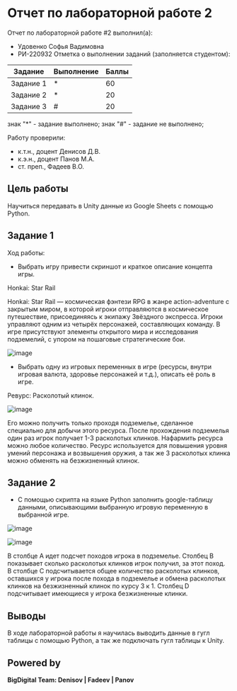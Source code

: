 # Отчет по лабораторной работе 2

Отчет по лабораторной работе #2 выполнил(а):
- Удовенко Софья Вадимовна
- РИ-220932
Отметка о выполнении заданий (заполняется студентом):

| Задание | Выполнение | Баллы |
| ------ | ------ | ------ |
| Задание 1 | * | 60 |
| Задание 2 | * | 20 |
| Задание 3 | # | 20 |

знак "*" - задание выполнено; знак "#" - задание не выполнено;

Работу проверили:
- к.т.н., доцент Денисов Д.В.
- к.э.н., доцент Панов М.А.
- ст. преп., Фадеев В.О.

## Цель работы
Научиться передавать в Unity данные из Google Sheets с помощью Python.

## Задание 1
Ход работы:
- Выбрать игру привести скриншот и краткое описание концепта игры.

Honkai: Star Rail

Honkai: Star Rail — космическая фэнтези RPG в жанре action-adventure с закрытым миром, в которой игроки отправляются в космическое путешествие, присоединяясь к экипажу Звёздного экспресса.
Игроки управляют одним из четырёх персонажей, составляющих команду. В игре присутствуют элементы открытого мира и исследования подземелий, с упором на пошаговые стратегические бои.

![image](https://github.com/S0Fka/-2/assets/126691105/5feacdd3-df19-4c39-95df-65429b9617bd)

- Выбрать одну из игровых переменных в игре (ресурсы, внутри игровая валюта, здоровье персонажей и т.д.), описать её роль в игре.

Ревурс: Расколотый клинок.

![image](https://github.com/S0Fka/-2/assets/126691105/d50a54b0-8d06-4c19-9edc-b576c404796c)

Его можно получить только проходя подземелье, сделанное специально для добычи этого ресурса. После прохождения подземелья один раз игрок получает 1-3 расколотых клинков. Нафармить ресурса можно любое количество. Ресурс используется для повышения уровня умений персонажа и возвышения оружия, а так же 3 расколотых клинка можно обменять на безжизненный клинок.

## Задание 2
- С помощью скрипта на языке Python заполнить google-таблицу данными, описывающими выбранную игровую переменную в выбранной игре.

![image](https://github.com/S0Fka/-2/assets/126691105/47a92abb-4121-4b45-a41c-cd5fb431a22d)

![image](https://github.com/S0Fka/-2/assets/126691105/3b5d9db3-5202-4f29-9809-33b94d18dd34)

В столбце А идет подсчет походов игрока в подземелье. Столбец B показывает сколько расколотых клинков игрок получил, за этот поход. В столбце C подсчитывается общее количество расколотых клинков, оставшихся у игрока после похода в подземелье и обмена расколотых клинков на безжизненный клинок по курсу 3 к 1. Столбец D подсчитывает имеющиеся у игрока безжизненные клинки.


## Выводы
В ходе лабораторной работы я научилась выводить данные в гугл таблицы с помощью Python, а так же подключать гугл таблицы к Unity.

## Powered by

**BigDigital Team: Denisov | Fadeev | Panov**
